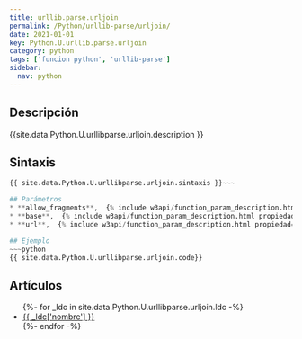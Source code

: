 ```yaml
---
title: urllib.parse.urljoin
permalink: /Python/urllib-parse/urljoin/
date: 2021-01-01
key: Python.U.urllib.parse.urljoin
category: python
tags: ['funcion python', 'urllib-parse']
sidebar: 
  nav: python
---
```


## Descripción
{{site.data.Python.U.urllibparse.urljoin.description }}

## Sintaxis
~~~python
{{ site.data.Python.U.urllibparse.urljoin.sintaxis }}~~~

## Parámetros
* **allow_fragments**,  {% include w3api/function_param_description.html propiedad=site.data.Python.U.urllib.parse.urljoin valor="allow_fragments" %}
* **base**,  {% include w3api/function_param_description.html propiedad=site.data.Python.U.urllib.parse.urljoin valor="base" %}
* **url**,  {% include w3api/function_param_description.html propiedad=site.data.Python.U.urllib.parse.urljoin valor="url" %}

## Ejemplo
~~~python
{{ site.data.Python.U.urllibparse.urljoin.code}}
~~~

## Artículos
<ul>
{%- for _ldc in site.data.Python.U.urllibparse.urljoin.ldc -%}
   <li>
       <a href="{{_ldc['url'] }}">{{ _ldc['nombre'] }}</a>
   </li>
{%- endfor -%}
</ul>
